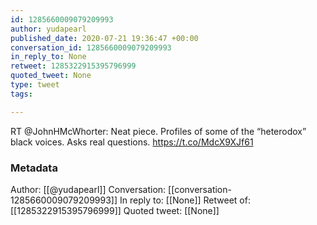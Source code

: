 ```yaml
---
id: 1285660009079209993
author: yudapearl
published_date: 2020-07-21 19:36:47 +00:00
conversation_id: 1285660009079209993
in_reply_to: None
retweet: 1285322915395796999
quoted_tweet: None
type: tweet
tags:

---
```


RT @JohnHMcWhorter: Neat piece. Profiles of some of the “heterodox” black voices. Asks real questions. https://t.co/MdcX9XJf61

### Metadata

Author: [[@yudapearl]]
Conversation: [[conversation-1285660009079209993]]
In reply to: [[None]]
Retweet of: [[1285322915395796999]]
Quoted tweet: [[None]]

